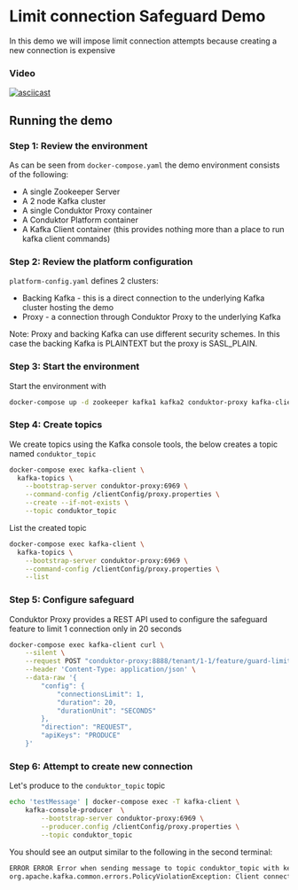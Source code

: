 # Limit connection Safeguard Demo

In this demo we will impose limit connection attempts because creating a new connection is expensive

### Video

[![asciicast](https://asciinema.org/a/mzZ1z9EjoLhilyGZwsx3GLCbC.svg)](https://asciinema.org/a/mzZ1z9EjoLhilyGZwsx3GLCbC)

## Running the demo

### Step 1: Review the environment

As can be seen from `docker-compose.yaml` the demo environment consists of the following:

* A single Zookeeper Server
* A 2 node Kafka cluster
* A single Conduktor Proxy container
* A Conduktor Platform container
* A Kafka Client container (this provides nothing more than a place to run kafka client commands)

### Step 2: Review the platform configuration

`platform-config.yaml` defines 2 clusters:

* Backing Kafka - this is a direct connection to the underlying Kafka cluster hosting the demo
* Proxy - a connection through Conduktor Proxy to the underlying Kafka

Note: Proxy and backing Kafka can use different security schemes. 
In this case the backing Kafka is PLAINTEXT but the proxy is SASL_PLAIN.

### Step 3: Start the environment

Start the environment with

```bash
docker-compose up -d zookeeper kafka1 kafka2 conduktor-proxy kafka-client
```

### Step 4: Create topics

We create topics using the Kafka console tools, the below creates a topic named `conduktor_topic`

```bash
docker-compose exec kafka-client \
  kafka-topics \
    --bootstrap-server conduktor-proxy:6969 \
    --command-config /clientConfig/proxy.properties \
    --create --if-not-exists \
    --topic conduktor_topic
```

List the created topic

```bash
docker-compose exec kafka-client \
  kafka-topics \
    --bootstrap-server conduktor-proxy:6969 \
    --command-config /clientConfig/proxy.properties \
    --list
```

### Step 5: Configure safeguard

Conduktor Proxy provides a REST API used to configure the safeguard feature to limit 1 connection only in 20 seconds

```bash
docker-compose exec kafka-client curl \
    --silent \
    --request POST "conduktor-proxy:8888/tenant/1-1/feature/guard-limit-connection" \
    --header 'Content-Type: application/json' \
    --data-raw '{
        "config": { 
            "connectionsLimit": 1,
            "duration": 20,
            "durationUnit": "SECONDS"
        },
        "direction": "REQUEST",
        "apiKeys": "PRODUCE"
    }'
```

### Step 6: Attempt to create new connection

Let's produce to the `conduktor_topic` topic 

```bash
echo 'testMessage' | docker-compose exec -T kafka-client \
    kafka-console-producer  \
        --bootstrap-server conduktor-proxy:6969 \
        --producer.config /clientConfig/proxy.properties \
        --topic conduktor_topic
```

You should see an output similar to the following in the second terminal:

```bash
ERROR ERROR Error when sending message to topic conduktor_topic with key: null, value: 1 bytes with error: (org.apache.kafka.clients.producer.internals.ErrorLoggingCallback)                                                                  
org.apache.kafka.common.errors.PolicyViolationException: Client connections exceed the limitation
```
